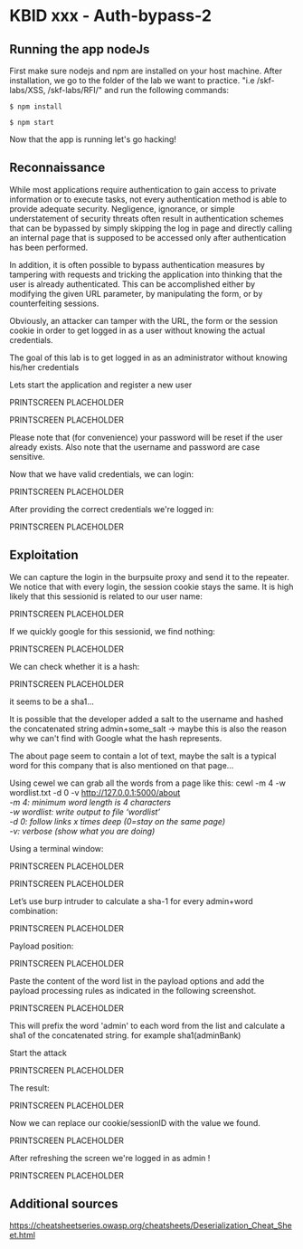 # KBID xxx - Auth-bypass-2

## Running the app nodeJs

First make sure nodejs and npm are installed on your host machine.
After installation, we go to the folder of the lab we want to practice.
"i.e /skf-labs/XSS, /skf-labs/RFI/" and run the following commands:

```
$ npm install
```

```
$ npm start
```

Now that the app is running let's go hacking!

## Reconnaissance

While most applications require authentication to gain access to private information or to execute tasks, not every authentication method is able to provide adequate security. Negligence, ignorance, or simple understatement of security threats often result in authentication schemes that can be bypassed by simply skipping the log in page and directly calling an internal page that is supposed to be accessed only after authentication has been performed.

In addition, it is often possible to bypass authentication measures by tampering with requests and tricking the application into thinking that the user is already authenticated. This can be accomplished either by modifying the given URL parameter, by manipulating the form, or by counterfeiting sessions.

Obviously, an attacker can tamper with the URL, the form or the session cookie in order to get logged in as a user without knowing the actual credentials.

The goal of this lab is to get logged in as an administrator without knowing his/her credentials

Lets start the application and register a new user

PRINTSCREEN PLACEHOLDER

PRINTSCREEN PLACEHOLDER

Please note that (for convenience) your password will be reset if the user already exists.
Also note that the username and password are case sensitive.

Now that we have valid credentials, we can login:

PRINTSCREEN PLACEHOLDER

After providing the correct credentials we're logged in:

PRINTSCREEN PLACEHOLDER

## Exploitation

We can capture the login in the burpsuite proxy and send it to the repeater. We notice that with every login, the session cookie stays the same. It is high likely that this sessionid is related to our user name:

PRINTSCREEN PLACEHOLDER

If we quickly google for this sessionid, we find nothing:

PRINTSCREEN PLACEHOLDER

We can check whether it is a hash:

PRINTSCREEN PLACEHOLDER

it seems to be a sha1...

It is possible that the developer added a salt to the username and hashed the concatenated string
admin+some_salt
-> maybe this is also the reason why we can't find with Google what the hash represents.

The about page seem to contain a lot of text, maybe the salt is a typical word for this company that is also mentioned on that page…

Using cewel we can grab all the words from a page like this:
cewl -m 4 -w wordlist.txt -d 0 -v http://127.0.0.1:5000/about</br>
<I>-m 4: minimum word length is 4 characters</br>
-w wordlist: write output to file ‘wordlist’</br>
-d 0: follow links x times deep (0=stay on the same page)</br>
-v: verbose (show what you are doing)</br></I>

Using a terminal window:

PRINTSCREEN PLACEHOLDER

PRINTSCREEN PLACEHOLDER

Let’s use burp intruder to calculate a sha-1 for every admin+word combination:

PRINTSCREEN PLACEHOLDER

Payload position:

PRINTSCREEN PLACEHOLDER

Paste the content of the word list in the payload options and add the payload processing rules as indicated in the following screenshot.

PRINTSCREEN PLACEHOLDER

This will prefix the word 'admin' to each word from the list and calculate a sha1 of the concatenated string.
for example sha1(adminBank)

Start the attack

PRINTSCREEN PLACEHOLDER

The result:

PRINTSCREEN PLACEHOLDER

Now we can replace our cookie/sessionID with the value we found.

PRINTSCREEN PLACEHOLDER

After refreshing the screen we're logged in as admin !

PRINTSCREEN PLACEHOLDER

## Additional sources

https://cheatsheetseries.owasp.org/cheatsheets/Deserialization_Cheat_Sheet.html
